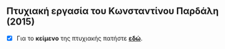 ## Πτυχιακή εργασία του Κωνσταντίνου Παρδάλη (2015)

- [x] Για το **κείμενο** της πτυχιακής πατήστε **[εδώ](pardalis.pdf)**.

